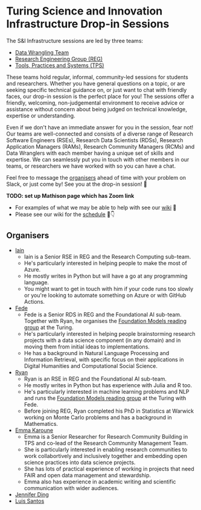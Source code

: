 # Turing Science and Innovation Infrastructure Drop-in Sessions

The S&I Infrastructure sessions are led by three teams:
- [Data Wrangling Team](https://www.turing.ac.uk/research/data-for-research)
- [Research Engineering Group (REG)](https://www.turing.ac.uk/work-turing/research/research-engineering-group)
- [Tools, Practices and Systems (TPS)](https://www.turing.ac.uk/research/research-programmes/tools-practices-and-systems)

These teams hold regular, informal, community-led sessions for students and researchers. Whether you have general questions on a topic, or are seeking specific technical guidance on, or just want to chat with friendly faces, our drop-in session is the perfect place for you! The sessions offer a friendly, welcoming, non-judgemental environment to receive advice or assistance without concern about being judged on technical knowledge, expertise or understanding.

Even if we don't have an immediate answer for you in the session, fear not! Our teams are well-connected and consists of a diverse range of Research Software Engineers (RSEs), Research Data Scientists (RDSs), Research Application Managers (RAMs), Research Community Managers (RCMs) and Data Wranglers with each member having a unique set of skills and expertise. We can seamlessly put you in touch with other members in our teams, or researchers we have worked with so you can have a chat.

Feel free to message the [organisers](#organisers) ahead of time with your problem on Slack, or just come by! See you at the drop-in session! 🚀

**TODO: set up Mathison page which has Zoom link**

- For examples of what we may be able to help with see our [wiki](https://github.com/alan-turing-institute/core-capabilities-drop-in/wiki) 🧐
- Please see our wiki for the [schedule](https://github.com/alan-turing-institute/core-capabilities-drop-in/wiki/Schedule) 📅👇

## Organisers

- [Iain](https://www.turing.ac.uk/people/research-engineering/iain-stenson)
    - Iain is a Senior RSE in REG and the Research Computing sub-team.
    - He's particularly interested in helping people to make the most of Azure.
    - He mostly writes in Python but will have a go at any programming language.
    - You might want to get in touch with him if your code runs too slowly or you're looking to automate something on Azure or with GitHub Actions.
- [Fede](https://www.turing.ac.uk/people/researchers/federico-nanni)
    - Fede is a Senior RDS in REG and the Foundational AI sub-team. Together with Ryan, he organises the [Foundation Models reading group](https://github.com/alan-turing-institute/foundation-models-reading-group) at the Turing.
    - He's particularly interested in helping people brainstorming research projects with a data science component (in any domain) and in moving them from initial ideas to implementations.
    - He has a background in Natural Language Processing and Information Retrieval, with specific focus on their applications in Digital Humanities and Computational Social Science.
- [Ryan](https://www.turing.ac.uk/people/research-engineering/ryan-chan)
    - Ryan is an RSE in REG and the Foundational AI sub-team.
    - He mostly writes in Python but has experience with Julia and R too.
    - He's particularly interested in machine learning problems and NLP and runs the [Foundation Models reading group](https://github.com/alan-turing-institute/foundation-models-reading-group) at the Turing with Fede.
    - Before joining REG, Ryan completed his PhD in Statistics at Warwick working on Monte Carlo problems and has a background in Mathematics.
- [Emma Karoune](https://www.turing.ac.uk/people/research-associates/emma-karoune)
    - Emma is a Senior Researcher for Research Community Building in TPS and co-lead of the Research Community Management Team.
    - She is particularly interested in enabling research communities to work collabortively and inclusively together and embedding open science practices into data science projects.
    - She has lots of practical experience of working in projects that need FAIR and open data management and stewardship.
    - Emma also has experience in academic writing and scientific communication with wider audiences.
- [Jennifer Ding](https://www.turing.ac.uk/people/business-team/jennifer-ding)
- [Luis Santos](https://www.turing.ac.uk/people/researchers/luis-santos)
